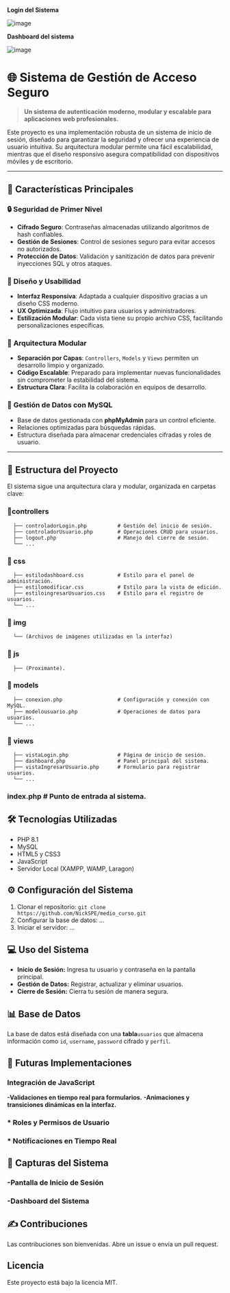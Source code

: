 **Login del Sistema**

![image](https://github.com/user-attachments/assets/01e8742f-774b-4645-98f9-25c648af6c99)

**Dashboard del sistema**


![image](https://github.com/user-attachments/assets/502ac05a-ae67-4e65-bfc9-b67f0f97ac9f)

# 🌐 Sistema de Gestión de Acceso Seguro

> **Un sistema de autenticación moderno, modular y escalable para aplicaciones web profesionales.**

Este proyecto es una implementación robusta de un sistema de inicio de sesión, diseñado para garantizar la seguridad y ofrecer una experiencia de usuario intuitiva. Su arquitectura modular permite una fácil escalabilidad, mientras que el diseño responsivo asegura compatibilidad con dispositivos móviles y de escritorio.

---

## 🚀 **Características Principales**

### 🔒 **Seguridad de Primer Nivel**
- **Cifrado Seguro**: Contraseñas almacenadas utilizando algoritmos de hash confiables.
- **Gestión de Sesiones**: Control de sesiones seguro para evitar accesos no autorizados.
- **Protección de Datos**: Validación y sanitización de datos para prevenir inyecciones SQL y otros ataques.

### 🎨 **Diseño y Usabilidad**
- **Interfaz Responsiva**: Adaptada a cualquier dispositivo gracias a un diseño CSS moderno.
- **UX Optimizada**: Flujo intuitivo para usuarios y administradores.
- **Estilización Modular**: Cada vista tiene su propio archivo CSS, facilitando personalizaciones específicas.

### 🧩 **Arquitectura Modular**
- **Separación por Capas**: `Controllers`, `Models` y `Views` permiten un desarrollo limpio y organizado.
- **Código Escalable**: Preparado para implementar nuevas funcionalidades sin comprometer la estabilidad del sistema.
- **Estructura Clara**: Facilita la colaboración en equipos de desarrollo.

### 💾 **Gestión de Datos con MySQL**
- Base de datos gestionada con **phpMyAdmin** para un control eficiente.
- Relaciones optimizadas para búsquedas rápidas.
- Estructura diseñada para almacenar credenciales cifradas y roles de usuario.

---

## 📂 **Estructura del Proyecto**

El sistema sigue una arquitectura clara y modular, organizada en carpetas clave:

### 📁controllers
      ├── controladorLogin.php          # Gestión del inicio de sesión.
      ├── controladorUsuario.php        # Operaciones CRUD para usuarios.
      ├── logout.php                    # Manejo del cierre de sesión.
      └── ...
### 📁 css
      ├── estilodashboard.css           # Estilo para el panel de administración.
      ├── estilomodificar.css           # Estilo para la vista de edición.
      ├── estiloingresarUsuarios.css    # Estilo para el registro de usuarios.
      └── ...
### 📁 img
      └── (Archivos de imágenes utilizadas en la interfaz)
### 📁 js
      ├── (Proximante).
    
### 📁 models
      ├── conexion.php                  # Configuración y conexión con MySQL.
      ├── modelousuario.php             # Operaciones de datos para usuarios.
      └── ...
### 📁 views
      ├── vistaLogin.php                # Página de inicio de sesión.
      ├── dashboard.php                 # Panel principal del sistema.
      ├── vistaIngresarUsuario.php      # Formulario para registrar usuarios.
      └── ...
### index.php                             # Punto de entrada al sistema.


## 🛠️ **Tecnologías Utilizadas**
* PHP 8.1
* MySQL
* HTML5 y CSS3
* JavaScript
* Servidor Local (XAMPP, WAMP, Laragon)

## ⚙️ **Configuración del Sistema**
1. Clonar el repositorio: `git clone https://github.com/NickSPE/medio_curso.git`
2. Configurar la base de datos: ...
3. Iniciar el servidor: ...

## 💻 **Uso del Sistema**
* **Inicio de Sesión:** Ingresa tu usuario y contraseña en la pantalla principal.
* **Gestión de Datos:** Registrar, actualizar y eliminar usuarios.
* **Cierre de Sesión:** Cierra tu sesión de manera segura.

## 📊 **Base de Datos**
La base de datos está diseñada con una 
**tabla**`usuarios` que almacena información como `id`, `username`, `password` cifrado y `perfil`.

## 🌟 **Futuras Implementaciones**
### Integración de JavaScript
 **-Validaciones en tiempo real para formularios.**
 **-Animaciones y transiciones dinámicas en la interfaz.**
### * Roles y Permisos de Usuario
### * Notificaciones en Tiempo Real

## 📸 **Capturas del Sistema**
  ### -Pantalla de Inicio de Sesión
  ### -Dashboard del Sistema

## ✍️ **Contribuciones**
Las contribuciones son bienvenidas. Abre un issue o envía un pull request.

## **Licencia**
Este proyecto está bajo la licencia MIT.

